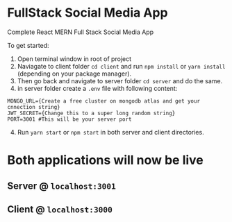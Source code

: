 # FullStack Social Media App
Complete React MERN Full Stack Social Media App


To get started:
1. Open terminal window in root of project
2. Naviagate to client folder ```cd client``` and run ```npm install``` or ```yarn install``` (depending on your package manager).
3. Then go back and navigate to server folder ```cd server``` and do the same.
4. in server folder create a `.env` file with following content:
```
MONGO_URL={Create a free cluster on mongodb atlas and get your cnnection string}
JWT_SECRET={Change this to a super long random string}
PORT=3001 #This will be your server port

```
4. Run ```yarn start``` or ```npm start``` in both server and client directories.

# Both applications will now be live
## Server @ ```localhost:3001```
## Client @ ```localhost:3000```